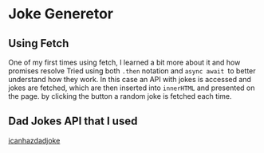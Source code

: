 # Joke Generetor

## Using Fetch
One of my first times using fetch, I learned a bit more about it and how promises resolve
Tried using both `.then` notation and `async await `to better understand how they work.
In this case an API with jokes is accessed and jokes are fetched, which are then inserted into `innerHTML` and presented on the page. by clicking the button a random joke is fetched each time.

## Dad Jokes API that I used
[icanhazdadjoke](https://icanhazdadjoke.com/api)
